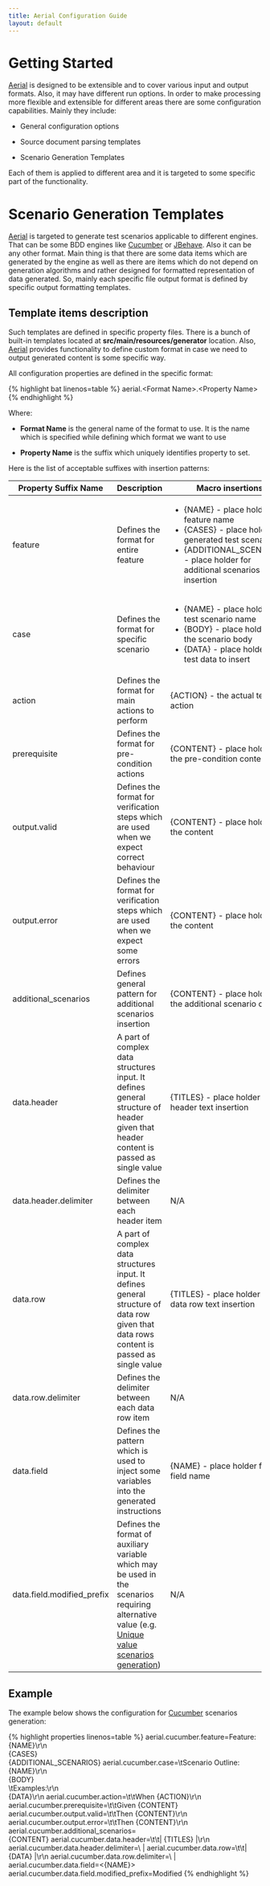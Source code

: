```yaml
---
title: Aerial Configuration Guide
layout: default
---
```


# Getting Started

[Aerial](/aerial) is designed to be extensible and to cover various input and output formats. Also, it may have different run options. In order to make processing more flexible and extensible for different areas there are some configuration capabilities. Mainly they include:

* General configuration options

* Source document parsing templates

* Scenario Generation Templates

Each of them is applied to different area and it is targeted to some specific part of the functionality.

# Scenario Generation Templates

[Aerial](/aerial) is targeted to generate test scenarios applicable to different engines. That can be some BDD engines like [Cucumber](http://cukes.info) or [JBehave](http://jbehave.org). Also it can be any other format. Main thing is that there are some data items which are generated by the engine as well as there are items which do not depend on generation algorithms and rather designed for formatted representation of data generated. So, mainly each specific file output format is defined by specific output formatting templates.

## Template items description

Such templates are defined in specific property files. There is a bunch of built-in templates located at **src/main/resources/generator** location. Also, [Aerial](/aerial) provides functionality to define custom format in case we need to output generated content is some specific way.

All configuration properties are defined in the specific format:

{% highlight bat linenos=table %}
aerial.&lt;Format Name&gt;.&lt;Property Name&gt;
{% endhighlight %}

Where:

* **Format Name** is the general name of the format to use. It is the name which is specified while defining which format we want to use

* **Property Name** is the suffix which uniquely identifies property to set.

Here is the list of acceptable suffixes with insertion patterns:

| Property Suffix Name | Description | Macro insertions |
| -------------------- | ----------- | ---------------- |
| feature | Defines the format for entire feature | <ul><li>{NAME} - place holder for feature name <li>{CASES} - place holder for generated test scenarios <li>{ADDITIONAL_SCENARIOS} - place holder for additional scenarios insertion |
| case | Defines the format for specific scenario | <ul><li>{NAME} - place holder for test scenario name <li>{BODY} - place holder for the scenario body <li>{DATA} - place holder for test data to insert |
| action | Defines the format for main actions to perform | {ACTION} - the actual text of action |
| prerequisite | Defines the format for pre-condition actions | {CONTENT} - place holder for the pre-condition content |
| output.valid | Defines the format for verification steps which are used when we expect correct behaviour | {CONTENT} - place holder for the content |
| output.error | Defines the format for verification steps which are used when we expect some errors | {CONTENT} - place holder for the content |
| additional_scenarios | Defines general pattern for additional scenarios insertion | {CONTENT} - place holder for the additional scenario content |
| data.header | A part of complex data structures input. It defines general structure of header given that header content is passed as single value | {TITLES} - place holder for the header text insertion |
| data.header.delimiter | Defines the delimiter between each header item | N/A |
| data.row | A part of complex data structures input. It defines general structure of data row given that data rows content is passed as single value | {TITLES} - place holder for the data row text insertion |
| data.row.delimiter | Defines the delimiter between each data row item | N/A |
| data.field | Defines the pattern which is used to inject some variables into the generated instructions | {NAME} - place holder for the field name |
| data.field.modified_prefix | Defines the format of auxiliary variable which may be used in the scenarios requiring alternative value (e.g. [Unique value scenarios generation](/aerial/features#unique-value-scenarios)) | N/A |

## Example

The example below shows the configuration for [Cucumber](http://cukes.info) scenarios generation:

{% highlight properties linenos=table %}
aerial.cucumber.feature=Feature: {NAME}\r\n\
{CASES}\
{ADDITIONAL_SCENARIOS}
aerial.cucumber.case=\tScenario Outline: {NAME}\r\n\
{BODY}\
\tExamples:\r\n\
{DATA}\r\n
aerial.cucumber.action=\t\tWhen {ACTION}\r\n
aerial.cucumber.prerequisite=\t\tGiven {CONTENT}
aerial.cucumber.output.valid=\t\tThen {CONTENT}\r\n
aerial.cucumber.output.error=\t\tThen {CONTENT}\r\n
aerial.cucumber.additional_scenarios=\
{CONTENT}
aerial.cucumber.data.header=\t\t| {TITLES} |\r\n
aerial.cucumber.data.header.delimiter=\ | 
aerial.cucumber.data.row=\t\t| {DATA} |\r\n
aerial.cucumber.data.row.delimiter=\ | 
aerial.cucumber.data.field=<{NAME}>
aerial.cucumber.data.field.modified_prefix=Modified 
{% endhighlight %}
